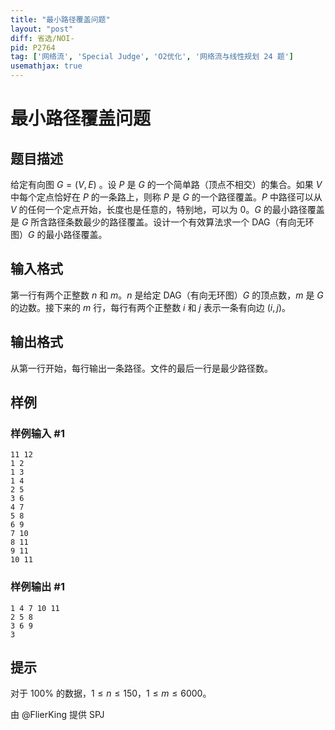 ```yaml
---
title: "最小路径覆盖问题"
layout: "post"
diff: 省选/NOI-
pid: P2764
tag: ['网络流', 'Special Judge', 'O2优化', '网络流与线性规划 24 题']
usemathjax: true
---
```


# 最小路径覆盖问题
## 题目描述

给定有向图 $G=(V,E)$ 。设 $P$ 是 $G$ 的一个简单路（顶点不相交）的集合。如果 $V$ 中每个定点恰好在 $P$ 的一条路上，则称 $P$ 是 $G$ 的一个路径覆盖。$P$ 中路径可以从 $V$ 的任何一个定点开始，长度也是任意的，特别地，可以为 $0$。$G$ 的最小路径覆盖是 $G$ 所含路径条数最少的路径覆盖。设计一个有效算法求一个 DAG（有向无环图）$G$ 的最小路径覆盖。

## 输入格式

第一行有两个正整数 $n$ 和 $m$。$n$ 是给定 DAG（有向无环图）$G$ 的顶点数，$m$ 是 $G$ 的边数。接下来的 $m$ 行，每行有两个正整数 $i$ 和 $j$ 表示一条有向边 $(i,j)$。
## 输出格式

从第一行开始，每行输出一条路径。文件的最后一行是最少路径数。

## 样例

### 样例输入 #1
```
11 12
1 2
1 3
1 4
2 5
3 6
4 7
5 8
6 9
7 10
8 11
9 11
10 11
```
### 样例输出 #1
```
1 4 7 10 11
2 5 8
3 6 9
3
```
## 提示

对于 $100\%$ 的数据，$1\leq n\leq 150$，$1\leq m\leq 6000$。

由 @FlierKing 提供 SPJ
